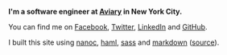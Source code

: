 **I'm a software engineer at [Aviary][] in New York City.**

You can find me on [Facebook][], [Twitter][], [LinkedIn][] and [GitHub][].

I built this site using [nanoc][], [haml][], [sass][] and [markdown][] ([source][]).
          
  [Aviary]: http://aviary.com
  [Facebook]: http://facebook.com/cspickert
  [Twitter]: https://twitter.com/#!/cameronspickert
  [LinkedIn]: http://www.linkedin.com/in/cameronspickert
  [GitHub]: https://github.com/cspicker
  [nanoc]: http://nanoc.stoneship.org
  [haml]: http://haml-lang.com
  [sass]: http://sass-lang.com
  [markdown]: http://daringfireball.net/projects/markdown/
  [source]: https://github.com/cspicker/cspicker.github.com/tree/source
